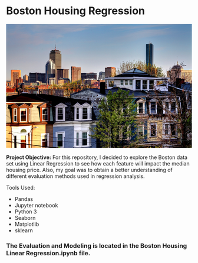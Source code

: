 # Boston Housing Regression 

![png](boston.jpg)

<b>Project Objective:</b> For this repository, I decided to explore the Boston data set using Linear Regression to see how each feature will impact the median housing price. Also, my goal was to obtain a better understanding of different evaluation methods used in regression analysis.


Tools Used: 
<ul>
<li>Pandas</li>
<li>Jupyter notebook</li>
<li> Python 3</li>
<li> Seaborn </li>
<li> Matplotlib</li> 
<li> sklearn </li> 
</ul>


### The Evaluation and Modeling is located in the Boston Housing Linear Regression.ipynb file. 

